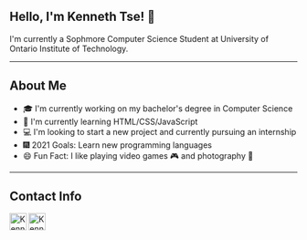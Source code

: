 <h2>Hello, I'm Kenneth Tse! 👋</h2>
I'm currently a Sophmore Computer Science Student at University of Ontario Institute of Technology.

---

## About Me
- 🎓 I'm currently working on my bachelor's degree in Computer Science
- 📖 I'm currently learning HTML/CSS/JavaScript
- 💻 I'm looking to start a new project and currently pursuing an internship
- 🎆 2021 Goals: Learn new programming languages
- 😄 Fun Fact: I like playing video games 🎮 and photography 📸

---

## Contact Info
[<img align="left" width="30px" target="_blank" src="https://simpleicons.org/icons/linkedin.svg" alt="Kenneth's Linkedin" />][linkedin]
[<img align="left" width="30px" target="_blank" src="https://simpleicons.org/icons/gmail.svg" alt="Kenneth's email" />][gmail]


[linkedin]: https://www.linkedin.com/in/kennethtse14/
[gmail]: mailto:tse.kenneth79@gmail.com



